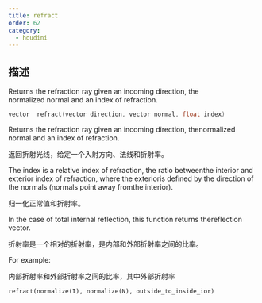 ```yaml
---
title: refract
order: 62
category:
  - houdini
---
```

    
## 描述

Returns the refraction ray given an incoming direction, the  
normalized normal and an index of refraction.

```c
vector  refract(vector direction, vector normal, float index)
```

Returns the refraction ray given an incoming direction, thenormalized normal
and an index of refraction.

返回折射光线，给定一个入射方向、法线和折射率。

The index is a relative index of refraction, the ratio betweenthe interior and
exterior index of refraction, where the exterioris defined by the direction of
the normals (normals point away fromthe interior).

归一化正常值和折射率。

In the case of total internal reflection, this function returns thereflection
vector.

折射率是一个相对的折射率，是内部和外部折射率之间的比率。

For example:

内部折射率和外部折射率之间的比率，其中外部折射率

    refract(normalize(I), normalize(N), outside_to_inside_ior)
